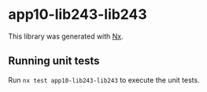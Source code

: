 # app10-lib243-lib243

This library was generated with [Nx](https://nx.dev).

## Running unit tests

Run `nx test app10-lib243-lib243` to execute the unit tests.
